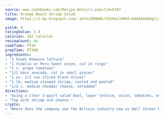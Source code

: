```yaml
---
source: www.cookbooks.com/Recipe-Details.aspx?id=6107
title: Orange Beach Shrimp Salad
image: https://1.bp.blogspot.com/-aUrhxZRQW4k/YA2HwJJdHHI/AAAAAAAABgY/z2R8OXCxqDoBQtRn-q-fHG8g9_G4G1HBwCLcBGAsYHQ/s320/13.png

yield: 8
ratingValue: 3.9
calories: 162 calories
reviewCount: 44
cookTime: PT2H
prepTime: PT36M
ingredients:
- "2 heads Romaine lettuce"
- "1 Vidalia or Peru Sweet onion, cut in rings"
- "1 c. grape tomatoes"
- "1/2 Hass avocado, cut in small pieces"
- "1 oz. 1/2 can sliced black olives"
- "1 lb. medium steamed shrimp, cooled and peeled"
- "1/2 c. medium Cheddar cheese, shredded"
directions:
- "Using a clear 3-quart salad bowl, layer lettuce, onion, tomatoes, avocado and olives."
- "Top with shrimp and cheese."
crypto:
- "Where does the company see the Bitcoin industry now as Wall Street has begun to embrace it and what was the turning point that legitimatized Bitcoin?"
---
```

